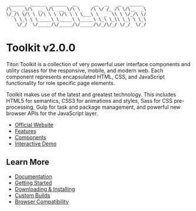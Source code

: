 ```
 ______  ______  ______  __      __  __   __  ______
/\__  _\/\  __ \/\  __ \/\ \    /\ \/ /_ /\ \/\__  _\
\/_/\ \/\ \ \/\ \ \ \/\ \ \ \___\ \  _  \\ \ \/_/\ \/
   \ \_\ \ \_____\ \_____\ \_____\ \_\ \_\\ \_\ \ \_\
    \/_/  \/_____/\/_____/\/_____/\/_/\/_/ \/_/  \/_/
```

# Toolkit v2.0.0 #

Titon Toolkit is a collection of very powerful user interface components and utility classes
for the responsive, mobile, and modern web. Each component represents encapsulated HTML, CSS,
and JavaScript functionality for role specific page elements.

Toolkit makes use of the latest and greatest technology. This includes HTML5 for semantics,
CSS3 for animations and styles, Sass for CSS pre-processing, Gulp for task and package management,
and powerful new browser APIs for the JavaScript layer.

* [Official Website](http://titon.io/toolkit)
* [Features](http://titon.io/toolkit#features)
* [Components](http://titon.io/toolkit#components)
* [Interactive Demo](http://demo.titon.io/)

## Learn More ##

* [Documentation](https://github.com/titon/toolkit/tree/master/docs/en)
* [Getting Started](https://github.com/titon/toolkit/blob/master/docs/en/setup/getting-started.md)
* [Downloading & Installing](https://github.com/titon/toolkit/blob/master/docs/en/setup/installing.md)
* [Custom Builds](https://github.com/titon/toolkit/blob/master/docs/en/setup/custom-builds.md)
* [Browser Compatibility](https://github.com/titon/toolkit/blob/master/docs/en/support/compatibility.md)